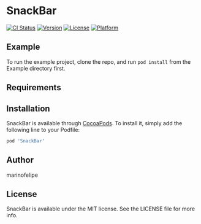 # SnackBar

[![CI Status](http://img.shields.io/travis/marinofelipe/SnackBar.svg?style=flat)](https://travis-ci.org/marinofelipe/SnackBar)
[![Version](https://img.shields.io/cocoapods/v/SnackBar.svg?style=flat)](http://cocoapods.org/pods/SnackBar)
[![License](https://img.shields.io/cocoapods/l/SnackBar.svg?style=flat)](http://cocoapods.org/pods/SnackBar)
[![Platform](https://img.shields.io/cocoapods/p/SnackBar.svg?style=flat)](http://cocoapods.org/pods/SnackBar)

## Example

To run the example project, clone the repo, and run `pod install` from the Example directory first.

## Requirements

## Installation

SnackBar is available through [CocoaPods](http://cocoapods.org). To install
it, simply add the following line to your Podfile:

```ruby
pod 'SnackBar'
```

## Author

marinofelipe

## License

SnackBar is available under the MIT license. See the LICENSE file for more info.
